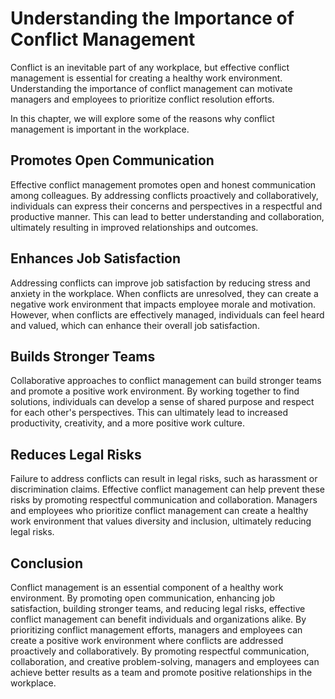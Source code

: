 Understanding the Importance of Conflict Management
============================================================================

Conflict is an inevitable part of any workplace, but effective conflict management is essential for creating a healthy work environment. Understanding the importance of conflict management can motivate managers and employees to prioritize conflict resolution efforts.

In this chapter, we will explore some of the reasons why conflict management is important in the workplace.

Promotes Open Communication
---------------------------

Effective conflict management promotes open and honest communication among colleagues. By addressing conflicts proactively and collaboratively, individuals can express their concerns and perspectives in a respectful and productive manner. This can lead to better understanding and collaboration, ultimately resulting in improved relationships and outcomes.

Enhances Job Satisfaction
-------------------------

Addressing conflicts can improve job satisfaction by reducing stress and anxiety in the workplace. When conflicts are unresolved, they can create a negative work environment that impacts employee morale and motivation. However, when conflicts are effectively managed, individuals can feel heard and valued, which can enhance their overall job satisfaction.

Builds Stronger Teams
---------------------

Collaborative approaches to conflict management can build stronger teams and promote a positive work environment. By working together to find solutions, individuals can develop a sense of shared purpose and respect for each other's perspectives. This can ultimately lead to increased productivity, creativity, and a more positive work culture.

Reduces Legal Risks
-------------------

Failure to address conflicts can result in legal risks, such as harassment or discrimination claims. Effective conflict management can help prevent these risks by promoting respectful communication and collaboration. Managers and employees who prioritize conflict management can create a healthy work environment that values diversity and inclusion, ultimately reducing legal risks.

Conclusion
----------

Conflict management is an essential component of a healthy work environment. By promoting open communication, enhancing job satisfaction, building stronger teams, and reducing legal risks, effective conflict management can benefit individuals and organizations alike. By prioritizing conflict management efforts, managers and employees can create a positive work environment where conflicts are addressed proactively and collaboratively. By promoting respectful communication, collaboration, and creative problem-solving, managers and employees can achieve better results as a team and promote positive relationships in the workplace.
